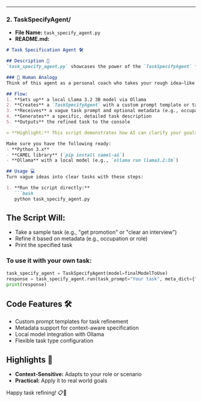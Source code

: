 
---

### 2. TaskSpecifyAgent/
- **File Name:** `task_specify_agent.py`
- **README.md:**

```markdown
# Task Specification Agent 🛠️

## Description 📝
`task_specify_agent.py` showcases the power of the `TaskSpecifyAgent` from the CAMEL library, refining vague tasks into detailed, actionable ones using a local language model.

### 🧠 Human Analogy
Think of this agent as a personal coach who takes your rough idea—like "get a promotion"—and turns it into a clear game plan, tailored to your role (e.g., a Software Engineer or Student).

## Flow:
1. **Sets up** a local Llama 3.2 3B model via Ollama  
2. **Creates** a `TaskSpecifyAgent` with a custom prompt template or task type  
3. **Receives** a vague task prompt and optional metadata (e.g., occupation or role)  
4. **Generates** a specific, detailed task description  
5. **Outputs** the refined task to the console  

> **Highlight:** This script demonstrates how AI can clarify your goals, making it a productivity booster!

Make sure you have the following ready:  
- **Python 3.x**  
- **CAMEL library** (`pip install camel-ai`)  
- **Ollama** with a local model (e.g., `ollama run llama3.2:3b`)  

## Usage 💻
Turn vague ideas into clear tasks with these steps:  

1. **Run the script directly:**  
   ```bash
   python task_specify_agent.py
   ```

## The Script Will:

- Take a sample task (e.g., "get promotion" or "clear an interview")
- Refine it based on metadata (e.g., occupation or role)
- Print the specified task

### To use it with your own task:

```python
task_specify_agent = TaskSpecifyAgent(model=finalModelToUse)
response = task_specify_agent.run(task_prompt="Your task", meta_dict={"occupation": "Your role"})
print(response)
```

## Code Features 🛠️
- Custom prompt templates for task refinement
- Metadata support for context-aware specification
- Local model integration with Ollama
- Flexible task type configuration


## Highlights 📌

- **Context-Sensitive:**  Adapts to your role or scenario
- **Practical:** Apply it to real world goals

Happy task refining! 📋🚀
